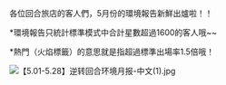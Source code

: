 各位回合旅店的客人們，5月份的環境報告新鮮出爐啦！！

*環境報告只統計標準模式中合計星數超過1600的客人哦~~

*熱門（火焰標籤）的意思就是指超過標準出場率1.5倍哦！

![【5.01-5.28】逆转回合环境月报-中文(1).jpg](https://myturn.feiyuglobal.com/public/upload/20200602_1e747bbe9e6fe.jpg)